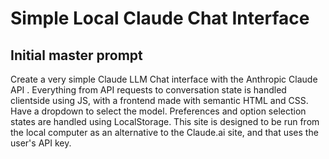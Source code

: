 # Simple Local Claude Chat Interface

## Initial master prompt

Create a very simple Claude LLM Chat interface with the Anthropic Claude API . Everything from API requests to conversation state is handled clientside using JS, with a frontend made with semantic HTML and CSS. Have a dropdown to select the model. Preferences and option selection states are handled using LocalStorage. This site is designed to be run from the local computer as an alternative to the Claude.ai site, and that uses the user's API key.
